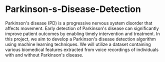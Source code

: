 # Parkinson-s-Disease-Detection
Parkinson's disease (PD) is a progressive nervous system disorder that affects movement. Early detection of Parkinson's disease can significantly improve patient outcomes by enabling timely intervention and treatment. In this project, we aim to develop a Parkinson's disease detection algorithm using machine learning techniques. We will utilize a dataset containing various biomedical features extracted from voice recordings of individuals with and without Parkinson's disease.
